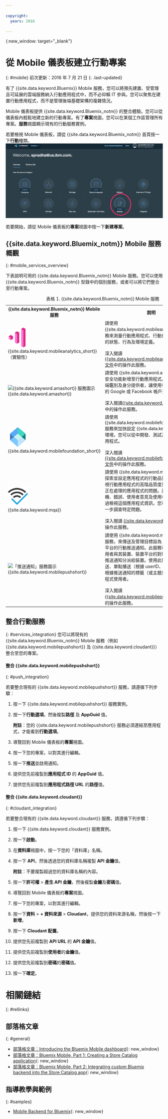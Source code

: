 ```yaml
---

copyright:
  years: 2016

---
```

{:new_window: target="_blank"}

# 從 Mobile 儀表板建立行動專案
{: #mobile}
前次更新：2016 年 7 月 21 日
{: .last-updated} 

有了 {{site.data.keyword.Bluemix}} Mobile 服務，您可以將預先建置、受管理且可延展的雲端服務納入行動應用程式中，而不必仰賴 IT 參與。您可以聚焦在建置行動應用程式，而不是管理後端基礎架構的複雜情況。

Mobile 儀表板提供 {{site.data.keyword.Bluemix_notm}} 的整合體驗。您可以從儀表板內輕鬆地建立新的行動專案。有了**專案**視圖，您可以在某個工作區管理所有專案。**服務**視圖顯示現有的行動服務實例。

若要檢視 Mobile 儀表板，請從 {{site.data.keyword.Bluemix_notm}} 首頁按一下**行動**種類。
<img src="images/mobile_dashboard.jpg" alt="{{site.data.keyword.Bluemix_notm}} 首頁">

若要開始，請從 Mobile 儀表板的**專案**視圖中按一下**新建專案**。

## {{site.data.keyword.Bluemix_notm}} Mobile 服務概觀
{: #mobile_services_overview}

下表說明可用的 {{site.data.keyword.Bluemix_notm}} Mobile 服務。您可以使用 {{site.data.keyword.Bluemix_notm}} 型錄中的個別服務，或者可以將它們整合至行動專案。

<table summary="此表格說明 {{site.data.keyword.Bluemix_notm}} Mobile 服務，並提供服務文件的鏈結">
<caption>表格 1. {{site.data.keyword.Bluemix_notm}} Mobile 服務</caption>
<th>{{site.data.keyword.Bluemix_notm}} Mobile 服務</th>
<th>說明</th>
<tr>
<td> <img src="images/mobile_analytics_icon.png" alt="{{site.data.keyword.mobileanalytics_short}}圖示"><br/>{{site.data.keyword.mobileanalytics_short}}（實驗性）</td>
<td valign="top">請使用 {{site.data.keyword.mobileanalytics_full}} 服務來測量行動應用程式、行動使用者及行動裝置的狀態、行為及環境定義。<br/><br/>
深入閱讀 <a href="../services/mobileanalytics/index.html" alt="{{site.data.keyword.mobileanalytics_short}} 文件鏈結">{{site.data.keyword.mobileanalytics_short}}文件</a>中的操作此服務。
</td>
</tr>
<tr>
<td><img src="images/catalog_icons-05.png" alt="{{site.data.keyword.amashort}} 服務圖示"><br/>{{site.data.keyword.amashort}}</td>
<td valign="top">請使用 {{site.data.keyword.amafull}} 服務，將安全功能新增至行動應用程式。您可以配置用戶端鑑別及身分提供者，讓使用者可以利用其現有的 Google 或 Facebook 帳戶登入應用程式。<br/><br/>
深入閱讀<a href="../services/mobileaccess/index.html" alt="{{site.data.keyword.amashort}} 文件鏈結">{{site.data.keyword.amashort}}文件</a>中的操作此服務。</td>
</tr>
<tr>
<td><img src="images/MFPFoundation_icon.png" alt="{{site.data.keyword.mobilefoundation_short}} 服務圖示"><br/> {{site.data.keyword.mobilefoundation_short}}</td>
<td valign="top">請使用 {{site.data.keyword.mobilefoundation_long}} 服務來加快設定 {{site.data.keyword.mfp_full}} 環境，您可以從中開發、測試及操作企業行動應用程式。<br/><br/>
深入閱讀 <a href="../services/mobilefoundation/index.html" alt="{{site.data.keyword.mobilefoundation_short}} 文件鏈結">{{site.data.keyword.mobilefoundation_short}}文件</a>中的操作此服務。</td>
</tr>
<tr>
<td><img src="images/mqa_icon.png" alt="{{site.data.keyword.mqa}} 服務圖示"><br/>{{site.data.keyword.mqa}}</td>
<td valign="top">請使用 {{site.data.keyword.mqafull}} 服務，來探索並設定應用程式的行動品質服務。您可以檢視行動應用程式的高階品質度量值，快速瞭解您正在處理的應用程式的問題。這些度量值包括當機、錯誤、使用者意見及使用者觀感等資訊。透過檢視這個應用程式資訊，您可以判定是否要進一步調查特定問題。<br/><br/>
深入閱讀 <a href="../services/MobileQualityAssurance/index.html" alt="{{site.data.keyword.mqa}} 文件鏈結">{{site.data.keyword.mqa}}文件</a>中的操作此服務。</td>
</tr>
<tr>
<td><img src="images/catalog_icons-09.png" alt="「推送通知」服務圖示"><br/>{{site.data.keyword.mobilepushshort}}</td>
<td valign="top">請使用 {{site.data.keyword.mobilepushfull}} 服務，來傳送及管理目標設為 iOS 及 Android 平台的行動推送通知。此服務可管理應用程式使用者與其裝置、裝置平台的對映，並處理如何將推送通知分派給裝置。使用此服務，您可以將播送、單點播送（根據 userID、deviceID）以及根據推送通知的標籤（或主題）傳送至行動應用程式使用者。<br/><br/>
深入閱讀 <a href="../services/mobilepush/index.html" alt="{{site.data.keyword.mobilepushshort}} 文件鏈結">{{site.data.keyword.mobilepushshort}}文件</a>中的操作此服務。</td>
</table>

## 整合行動服務
{: #services_integration}
您可以將現有的 {{site.data.keyword.Bluemix_notm}} Mobile 服務（例如 {{site.data.keyword.mobilepushshort}} 及 {{site.data.keyword.cloudant}}）整合至您的專案。

#### 整合 {{site.data.keyword.mobilepushshort}}
{: #push_integration}

若要整合現有的 {{site.data.keyword.mobilepushshort}} 服務，請遵循下列步驟：

1. 按一下 {{site.data.keyword.mobilepushshort}} 服務實例。
2. 按一下**行動選項**，然後複製**路徑** 及 **AppGuid** 值。

   **附註**：您的 {{site.data.keyword.mobilepushshort}} 服務必須連結至應用程式，才能看到**行動選項**。

3. 導覽回到 Mobile 儀表板的**專案**視圖。
4. 按一下您的專案，以對其進行編輯。
5. 按一下**推送**並啟用通知。
6. 提供您先前複製到**應用程式 ID** 的 **AppGuid** 值。
7. 提供您先前複製到**應用程式路徑 URL** 的**路徑**值。

#### 整合 {{site.data.keyword.cloudant}}
{: #cloudant_integration}

若要整合現有的 {{site.data.keyword.cloudant}} 服務，請遵循下列步驟：

1. 按一下 {{site.data.keyword.cloudant}} 服務實例。
2. 按一下**啟動**。
3. 在**資料庫**視圖中，按一下您的「資料庫」名稱。
4. 按一下 **API**，然後透過您的資料庫名稱複製 **API 金鑰**值。

   **附註**：不要複製超過您的資料庫名稱的內容。
   
5. 按一下**許可權** > **產生 API 金鑰**，然後複製**金鑰**及**密碼**值。
6. 導覽回到 Mobile 儀表板的**專案**視圖。
7. 按一下您的專案，以對其進行編輯。
8. 按一下**資料** > **+ 資料來源** > **Cloudant**，提供您的資料來源名稱，然後按一下**新增**。
9. 按一下 **Cloudant 配置**。
10. 提供您先前複製到 **API URL** 的 **API 金鑰**值。
11. 提供您先前複製到**使用者**的**金鑰**值。
12. 提供您先前複製到**密碼**的**密碼**值。
13. 按一下**確定**。


# 相關鏈結
{: #rellinks}

<!-- links to internal services don't work
## {{site.data.keyword.Bluemix_notm}} Mobile services
{: #general}
* [Mobile Analytics (Experimental)](../services/mobileanalytics/index.html){: new_window}
* [Mobile Client Access](../services/mobileaccess/index.html){: new_window}
* [Mobile Foundation](../services/mobilefoundation/index.html){: new_window}
* [Mobile Quality Assurance)](../services/MobileQualityAssurance/index.html){: new_window}
* [Push Notifications](../services/mobilepush/index.html){: new_window}
-->

## 部落格文章
{: #general}
* [部落格文章：Introducing the Bluemix Mobile dashboard](https://developer.ibm.com/bluemix/2016/07/08/new-bluemix-mobile-dashboard/){: new_window}
* [部落格文章：Bluemix Mobile, Part 1: Creating a Store Catalog application](https://developer.ibm.com/bluemix/2016/07/13/bluemix-mobile-creating-store-catalog-app-part1/){: new_window}
* [部落格文章：Bluemix Mobile, Part 2: Integrating custom Bluemix backend into the Store Catalog app](https://developer.ibm.com/bluemix/2016/07/14/bluemix-mobile-integrating-custom-backend-part2/){: new_window}
 
## 指導教學與範例
{: #samples}
* [Mobile Backend for Bluemix](https://github.com/ibm-bluemix-mobile-services/mobiledashboard-storecatalog-backend){: new_window}

